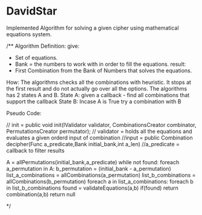 # DavidStar
Implemented Algorithm for solving a given cipher using mathematical equations system. 

/**
Algorithm Definition:
give:
- Set of equations.
- Bank = the numbers to work with in order to fill the equations.
result:
- First Combination from the Bank of Numbers that solves the equations.

How:
The algorithms checks all the combinations with heuristic.
It stops at the first result and do not actually go over all the options.
The algorithms has 2 states A and B.
State A:
given a callback - find all combinations that support the callback 
State B:
Incase A is True try a combination with B 


Pseudo Code:

// init = public void init(IValidator validator, CombinationsCreator combinator, PermutationsCreator permutator);
// validator = holds all the equations and evaluates a given orderd input of combination
//input =  public Combination decipher(Func a_predicate,Bank initial_bank,int a_len)
//a_predicate = callback to filter results


A = allPermutations(initial_bank,a_predicate)
while not found:
  foreach a_permutation in A:
    b_permutation = (initial_bank - a_permutation)
    list_a_combinations = allCombinations(a_permutation)
    list_b_combinations = allCombinations(b_permutation)
    foreach a in list_a_combinations:
      foreach b in list_b_combinations
        found = validateEquations(a,b)
        if(found)
          return combination(a,b)
  return null        
  
*/
